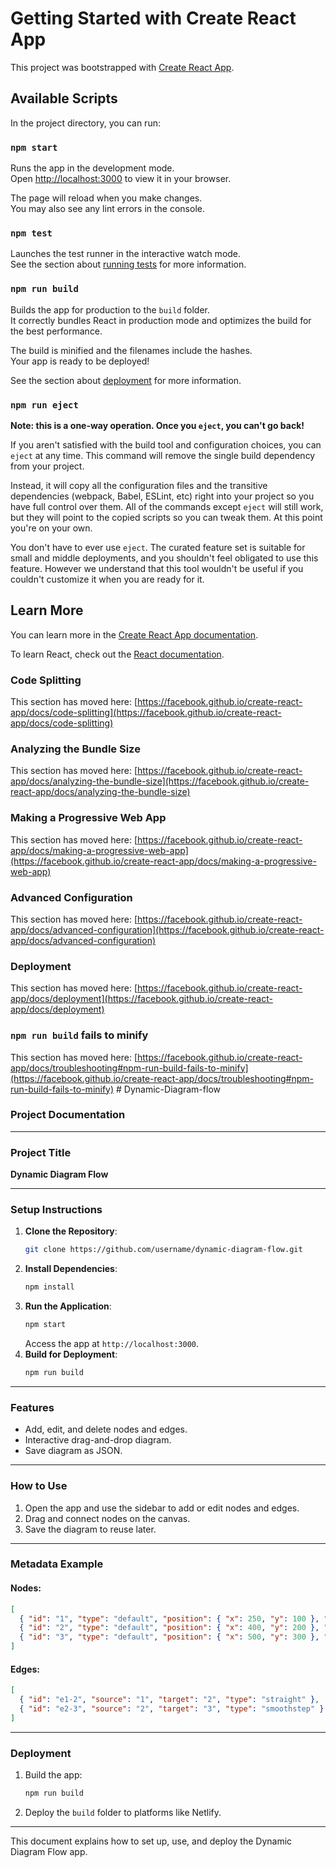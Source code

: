 # Getting Started with Create React App

This project was bootstrapped with [Create React App](https://github.com/facebook/create-react-app).

## Available Scripts

In the project directory, you can run:

### `npm start`

Runs the app in the development mode.\
Open [http://localhost:3000](http://localhost:3000) to view it in your browser.

The page will reload when you make changes.\
You may also see any lint errors in the console.

### `npm test`

Launches the test runner in the interactive watch mode.\
See the section about [running tests](https://facebook.github.io/create-react-app/docs/running-tests) for more information.

### `npm run build`

Builds the app for production to the `build` folder.\
It correctly bundles React in production mode and optimizes the build for the best performance.

The build is minified and the filenames include the hashes.\
Your app is ready to be deployed!

See the section about [deployment](https://facebook.github.io/create-react-app/docs/deployment) for more information.

### `npm run eject`

**Note: this is a one-way operation. Once you `eject`, you can't go back!**

If you aren't satisfied with the build tool and configuration choices, you can `eject` at any time. This command will remove the single build dependency from your project.

Instead, it will copy all the configuration files and the transitive dependencies (webpack, Babel, ESLint, etc) right into your project so you have full control over them. All of the commands except `eject` will still work, but they will point to the copied scripts so you can tweak them. At this point you're on your own.

You don't have to ever use `eject`. The curated feature set is suitable for small and middle deployments, and you shouldn't feel obligated to use this feature. However we understand that this tool wouldn't be useful if you couldn't customize it when you are ready for it.

## Learn More

You can learn more in the [Create React App documentation](https://facebook.github.io/create-react-app/docs/getting-started).

To learn React, check out the [React documentation](https://reactjs.org/).

### Code Splitting

This section has moved here: [https://facebook.github.io/create-react-app/docs/code-splitting](https://facebook.github.io/create-react-app/docs/code-splitting)

### Analyzing the Bundle Size

This section has moved here: [https://facebook.github.io/create-react-app/docs/analyzing-the-bundle-size](https://facebook.github.io/create-react-app/docs/analyzing-the-bundle-size)

### Making a Progressive Web App

This section has moved here: [https://facebook.github.io/create-react-app/docs/making-a-progressive-web-app](https://facebook.github.io/create-react-app/docs/making-a-progressive-web-app)

### Advanced Configuration

This section has moved here: [https://facebook.github.io/create-react-app/docs/advanced-configuration](https://facebook.github.io/create-react-app/docs/advanced-configuration)

### Deployment

This section has moved here: [https://facebook.github.io/create-react-app/docs/deployment](https://facebook.github.io/create-react-app/docs/deployment)

### `npm run build` fails to minify

This section has moved here: [https://facebook.github.io/create-react-app/docs/troubleshooting#npm-run-build-fails-to-minify](https://facebook.github.io/create-react-app/docs/troubleshooting#npm-run-build-fails-to-minify)
#   D y n a m i c - D i a g r a m - f l o w 


### **Project Documentation**

---

### **Project Title**
**Dynamic Diagram Flow**

---

### **Setup Instructions**
1. **Clone the Repository**:
   ```bash
   git clone https://github.com/username/dynamic-diagram-flow.git
   ```
2. **Install Dependencies**:
   ```bash
   npm install
   ```
3. **Run the Application**:
   ```bash
   npm start
   ```
   Access the app at `http://localhost:3000`.
4. **Build for Deployment**:
   ```bash
   npm run build
   ```

---

### **Features**
- Add, edit, and delete nodes and edges.
- Interactive drag-and-drop diagram.
- Save diagram as JSON.

---

### **How to Use**
1. Open the app and use the sidebar to add or edit nodes and edges.
2. Drag and connect nodes on the canvas.
3. Save the diagram to reuse later.

---

### **Metadata Example**
#### Nodes:
```json
[
  { "id": "1", "type": "default", "position": { "x": 250, "y": 100 }, "data": { "label": "Node 1" } },
  { "id": "2", "type": "default", "position": { "x": 400, "y": 200 }, "data": { "label": "Node 2" } },
  { "id": "3", "type": "default", "position": { "x": 500, "y": 300 }, "data": { "label": "Node 3" } }
]
```
#### Edges:
```json
[
  { "id": "e1-2", "source": "1", "target": "2", "type": "straight" },
  { "id": "e2-3", "source": "2", "target": "3", "type": "smoothstep" }
]
```

---

### **Deployment**
1. Build the app:
   ```bash
   npm run build
   ```
2. Deploy the `build` folder to platforms like Netlify.

---

This document explains how to set up, use, and deploy the Dynamic Diagram Flow app.


 
 

